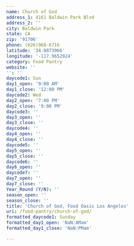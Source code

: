 ```yaml
---
name: Church of God
address_1: 4161 Baldwin Park Blvd
address_2: ''
city: Baldwin Park
state: CA
zip: '91706'
phone: (626)968-6716
latitude: '34.0873966'
longitude: '-117.9652924'
category: Food Pantry
website: ''
'': ''
daycode1: Sun
day1_open: '9:00 AM'
day1_close: '12:00 PM'
daycode2: Wed
day2_open: '7:00 PM'
day2_close: '9:00 PM'
daycode3: ''
day3_open: ''
day3_close: ''
daycode4: ''
day4_open: ''
day4_close: ''
daycode5: ''
day5_open: ''
day5_close: ''
daycode6: ''
day6_open: ''
daycode7: ''
day7_open: ''
day7_close: ''
Year_Round (Y/N): ''
season_open: ''
season_close: ''
title: 'Church of God, Food Oasis Los Angeles'
uri: /food-pantry/church-of-god/
formatted_daycode1: Sunday
formatted_day1_open: 'NaN:AMam'
formatted_day1_close: 'NaN:PMam'

---
```

